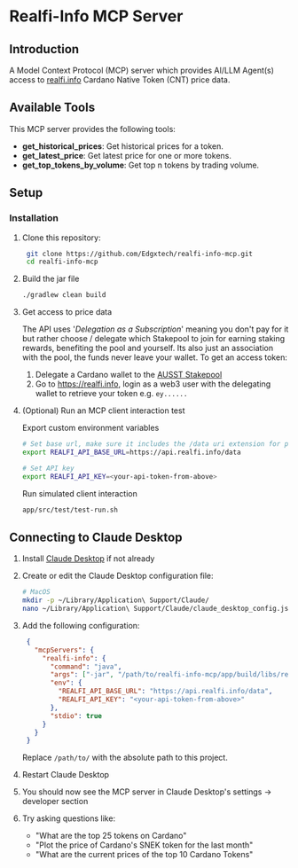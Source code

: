 # Realfi-Info MCP Server

## Introduction

A Model Context Protocol (MCP) server which provides AI/LLM Agent(s) access to [realfi.info](https://realfi.info) Cardano Native Token (CNT) price data.

## Available Tools

This MCP server provides the following tools:
- **get_historical_prices**: Get historical prices for a token.
- **get_latest_price**: Get latest price for one or more tokens.
- **get_top_tokens_by_volume**: Get top n tokens by trading volume.

## Setup

### Installation

1. Clone this repository:
   ```bash
    git clone https://github.com/Edgxtech/realfi-info-mcp.git
    cd realfi-info-mcp
   ```

2. Build the jar file
   ```bash
   ./gradlew clean build
   ```

3. Get access to price data

   The API uses '*Delegation as a Subscription*' meaning you don't pay for it but rather choose / delegate 
   which Stakepool to join for earning staking rewards, benefiting the pool and yourself. 
   Its also just an association with the pool, the funds never leave your wallet. 
   To get an access token:

   1. Delegate a Cardano wallet to the [AUSST Stakepool](https://ausstaker.com.au)
   2. Go to https://realfi.info, login as a web3 user with the delegating wallet to retrieve your token e.g. `ey......`


4. (Optional) Run an MCP client interaction test

   Export custom environment variables
   ```bash
   # Set base url, make sure it includes the /data uri extension for private access
   export REALFI_API_BASE_URL=https://api.realfi.info/data
   
   # Set API key
   export REALFI_API_KEY=<your-api-token-from-above>
   ```

   Run simulated client interaction
   ```bash
   app/src/test/test-run.sh
   ```

## Connecting to Claude Desktop

1. Install [Claude Desktop](https://claude.ai/download) if not already


2. Create or edit the Claude Desktop configuration file:
   ```bash
   # MacOS
   mkdir -p ~/Library/Application\ Support/Claude/
   nano ~/Library/Application\ Support/Claude/claude_desktop_config.json
   ```


3. Add the following configuration:
   ```json
    {
      "mcpServers": {
        "realfi-info": {
          "command": "java",
          "args": ["-jar", "/path/to/realfi-info-mcp/app/build/libs/realfi-info-mcp.jar"],
          "env": {
            "REALFI_API_BASE_URL": "https://api.realfi.info/data",
            "REALFI_API_KEY": "<your-api-token-from-above>"
          },
          "stdio": true
        }
      }
    }
   ```

   Replace `/path/to/` with the absolute path to this project.


4. Restart Claude Desktop


5. You should now see the MCP server in Claude Desktop's settings -> developer section


6. Try asking questions like:
    - "What are the top 25 tokens on Cardano"
    - "Plot the price of Cardano's SNEK token for the last month"
    - "What are the current prices of the top 10 Cardano Tokens"
